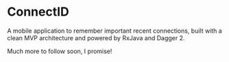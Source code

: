 # ConnectID

A mobile application to remember important recent connections, built with a clean MVP architecture and powered by RxJava and Dagger 2.

Much more to follow soon, I promise!
